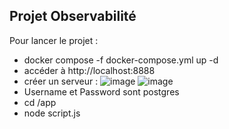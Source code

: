 ## Projet Observabilité

Pour lancer le projet :
  - docker compose -f docker-compose.yml up -d
  - accéder à http://localhost:8888
  - créer un serveur :
  ![image](https://github.com/QuangMinh1902/Reseaux-Project-Prometheus-Grafana/assets/59959039/7da2a7c0-4d75-4ce1-a4aa-ff23031125e3)
  ![image](https://github.com/QuangMinh1902/Reseaux-Project-Prometheus-Grafana/assets/59959039/14d40738-74e5-4878-b6e6-68ffd281e7ae)
  - Username et Password sont postgres
  - cd /app
  - node script.js 